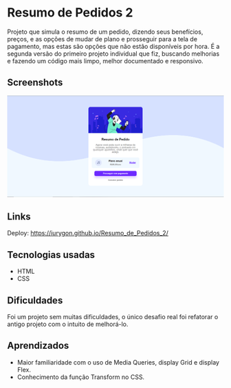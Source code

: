 # Resumo de Pedidos 2

Projeto que simula o resumo de um pedido, dizendo seus benefícios, preços, e as opções de mudar de plano e prosseguir para a tela de pagamento, mas estas são opções que não estão disponíveis por hora. É a segunda versão do primeiro projeto individual que fiz, buscando melhorias e fazendo um código mais limpo, melhor documentado e responsivo.

## Screenshots
![Imagem do Projeto](Images/Imagem_projeto.PNG)

## Links
Deploy: <https://iurygon.github.io/Resumo_de_Pedidos_2/>

## Tecnologias usadas
* HTML
* CSS

## Dificuldades
Foi um projeto sem muitas dificuldades, o único desafio real foi refatorar o antigo projeto com o intuito de melhorá-lo.

## Aprendizados
* Maior familiaridade com o uso de Media Queries, display Grid e display Flex.
* Conhecimento da função Transform no CSS.
